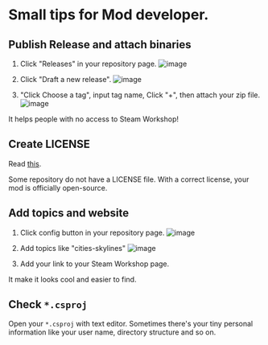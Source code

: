 # Small tips for Mod developer.
## Publish Release and attach binaries
1. Click "Releases" in your repository page.
![image](https://user-images.githubusercontent.com/10556974/173046422-ff96fc0b-0567-4042-af0c-4bb1ed4d0931.png)

2. Click "Draft a new release".
![image](https://user-images.githubusercontent.com/10556974/173046533-049bda1b-94ee-4c93-becf-7bc98ea5d2c3.png)

3. "Click Choose a tag", input tag name, Click "+", then attach your zip file.
![image](https://user-images.githubusercontent.com/10556974/173046994-5f13cb4c-58c4-43f3-ba25-b83fce1d7e42.png)

It helps people with no access to Steam Workshop!

## Create LICENSE
Read [this](https://docs.github.com/en/communities/setting-up-your-project-for-healthy-contributions/adding-a-license-to-a-repository).

Some repository do not have a LICENSE file. With a correct license, your mod is officially open-source.

## Add topics and website
1. Click config button in your repository page.
![image](https://user-images.githubusercontent.com/10556974/173049052-02e25557-ce6a-4cc8-9ac9-19673673753f.png)

2. Add topics like "cities-skylines"
![image](https://user-images.githubusercontent.com/10556974/173048959-2fc3fc25-6431-457c-8435-eae96e7aa527.png)

3. Add your link to your Steam Workshop page.

It make it looks cool and easier to find.

## Check `*.csproj`
Open your `*.csproj` with text editor. Sometimes there's your tiny personal information like your user name, directory structure and so on.
